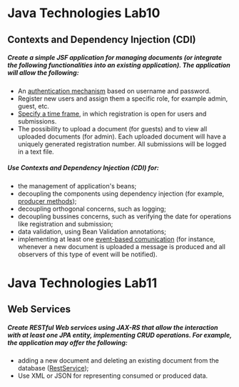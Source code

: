 # Java Technologies Lab10

## Contexts and Dependency Injection (CDI)
##### Create a simple JSF application for managing documents (or integrate the following functionalities into an existing application). The application will allow the following:
* An [authentication mechanism](./src/ro/uaic/info/technologies/documentmanager/interceptors/LoggedIn.java) based on username and password.
* Register new users and assign them a specific role, for example admin, guest, etc.
* [Specify a time frame](./src/ro/uaic/info/technologies/documentmanager/interceptors/ValidPeriod.java), in which registration is open for users and submissions.
* The possibility to upload a document (for guests) and to view all uploaded documents (for admin). Each uploaded document will have a uniquely generated registration number. All submissions will be logged in a text file. 

##### Use Contexts and Dependency Injection (CDI) for:
* the management of application's beans;
* decoupling the components using dependency injection (for example, [producer methods](./src/ro/uaic/info/technologies/documentmanager/producers));
* decoupling orthogonal concerns, such as logging;
* decoupling bussines concerns, such as verifying the date for operations like registration and submission;
* data validation, using Bean Validation annotations;
* implementing at least one [event-based comunication](./src/ro/uaic/info/technologies/documentmanager/services/TxtLoggingService.java) (for instance, whenever a new document is uploaded a message is produced and all observers of this type of event will be notified).

# Java Technologies Lab11

## Web Services 
##### Create RESTful Web services using JAX-RS that allow the interaction with at least one JPA entity, implementing CRUD operations. For example, the application may offer the following:
* adding a new document and deleting an existing document from the database ([RestService](./src/ro/uaic/info/technologies/documentmanager/webservices/RestService.java));
* Use XML or JSON for representing consumed or produced data. 
